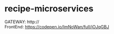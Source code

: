 # recipe-microservices
 
GATEWAY: <a>http://</a><br/>
FrontEnd:  <a>https://codepen.io/ImNoWan/full/jOJqGBJ </a><br/>